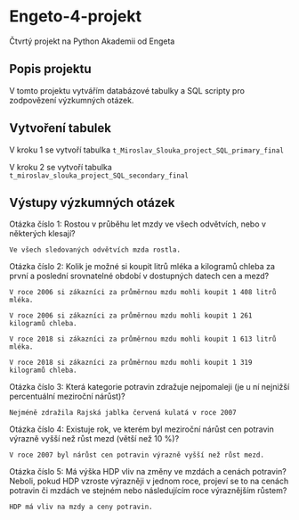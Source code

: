 # Engeto-4-projekt 
Čtvrtý projekt na Python Akademii od Engeta
## Popis projektu
V tomto projektu vytvářím databázové tabulky a SQL scripty pro zodpovězení výzkumných otázek.
## Vytvoření tabulek
V kroku 1 se vytvoří tabulka ```t_Miroslav_Slouka_project_SQL_primary_final```  

V kroku 2 se vytvoří tabulka ```t_miroslav_slouka_project_SQL_secondary_final```
## Výstupy výzkumných otázek
Otázka číslo 1: Rostou v průběhu let mzdy ve všech odvětvích, nebo v některých klesají?

    Ve všech sledovaných odvětvích mzda rostla. 

Otázka číslo 2: Kolik je možné si koupit litrů mléka a kilogramů chleba za první a poslední srovnatelné období v dostupných datech cen a mezd?

    V roce 2006 si zákazníci za průměrnou mzdu mohli koupit 1 408 litrů mléka.
    
    V roce 2006 si zákazníci za průměrnou mzdu mohli koupit 1 261 kilogramů chleba.

    V roce 2018 si zákazníci za průměrnou mzdu mohli koupit 1 613 litrů mléka.

    V roce 2018 si zákazníci za průměrnou mzdu mohli koupit 1 319 kilogramů chleba.
   
Otázka číslo 3: Která kategorie potravin zdražuje nejpomaleji (je u ní nejnižší percentuální meziroční nárůst)?

    Nejméně zdražila Rajská jablka červená kulatá v roce 2007

Otázka číslo 4: Existuje rok, ve kterém byl meziroční nárůst cen potravin výrazně vyšší než růst mezd (větší než 10 %)?

    V roce 2007 byl nárůst cen potravin výrazně vyšší než růst mezd. 

Otázka číslo 5: Má výška HDP vliv na změny ve mzdách a cenách potravin? Neboli, pokud HDP vzroste výrazněji v jednom roce, projeví se to na cenách potravin či mzdách ve stejném nebo následujícím roce výraznějším růstem?     

    HDP má vliv na mzdy a ceny potravin.
